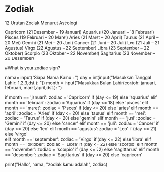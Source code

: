# Zodiak

12 Urutan Zodiak Menurut Astrologi

Capricorn (21 Desember – 19 Januari)
Aquarius (20 Januari – 18 Februari)
Pisces (19 Februari – 20 Maret)
Aries (21 Maret – 20 April)
Taurus (21 April – 20 Mei)
Gemini (21 Mei – 20 Juni)
Cancer (21 Juni – 20 Juli)
Leo (21 Juli – 21 Agustus)
Virgo (22 Agustus – 22 September)
Libra (23 September – 22 Oktober)
Scorpio (23 Oktober – 22 November)
Sagitarius (23 November – 20 Desember)


#What is your zodiac sign?

nama= input("Siapa Nama Kamu : ")
day = int(input("Masukkan Tanggal Lahir: 1,2,3,dst.): "))
month = input("Masukkan Bulan Lahir(contoh: januari, februari, maret,april,dst.): ")

if month == 'januari':
	zodiac = 'Capricorn' if (day <= 19) else 'aquarius'
elif month == 'februari':
	zodiac = 'Aquarius' if (day <= 18) else 'pisces'
elif month == 'maret':
	zodiac = 'Pisces' if (day <= 20) else 'aries'
elif month == 'april':
	zodiac = 'Aries' if (day <= 20) else 'taurus'
elif month == 'mei':
	zodiac = 'Taurus' if (day <= 20) else 'gemini'
elif month == 'juni':
	zodiac = 'Gemini' if (day <= 20) else 'cancer'
elif month == 'juli':
	zodiac = 'Cancer' if (day <= 20) else 'leo'
elif month == 'agustus':
	zodiac = 'Leo' if (day <= 21) else 'virgo'	
elif month == 'september':
	zodiac = 'Virgo' if (day <= 22) else 'libra'
elif month == 'oktober':
	zodiac = 'Libra' if (day <= 22) else 'scorpio'
elif month == 'november':
	zodiac = 'scorpio' if (day <= 22) else 'sagittarius'
elif month == 'desember':
	zodiac = 'Sagittarius' if (day <= 20) else 'capricorn'

print("Hallo", nama, "zodiak kamu adalah", zodiac)
